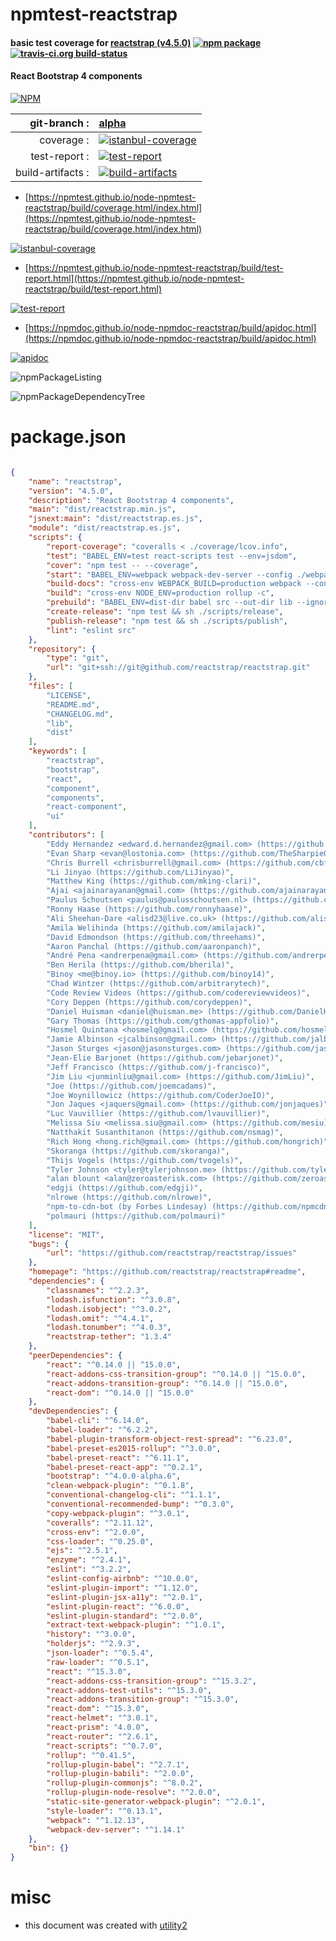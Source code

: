 # npmtest-reactstrap

#### basic test coverage for  [reactstrap (v4.5.0)](https://github.com/reactstrap/reactstrap#readme)  [![npm package](https://img.shields.io/npm/v/npmtest-reactstrap.svg?style=flat-square)](https://www.npmjs.org/package/npmtest-reactstrap) [![travis-ci.org build-status](https://api.travis-ci.org/npmtest/node-npmtest-reactstrap.svg)](https://travis-ci.org/npmtest/node-npmtest-reactstrap)

#### React Bootstrap 4 components

[![NPM](https://nodei.co/npm/reactstrap.png?downloads=true&downloadRank=true&stars=true)](https://www.npmjs.com/package/reactstrap)

| git-branch : | [alpha](https://github.com/npmtest/node-npmtest-reactstrap/tree/alpha)|
|--:|:--|
| coverage : | [![istanbul-coverage](https://npmtest.github.io/node-npmtest-reactstrap/build/coverage.badge.svg)](https://npmtest.github.io/node-npmtest-reactstrap/build/coverage.html/index.html)|
| test-report : | [![test-report](https://npmtest.github.io/node-npmtest-reactstrap/build/test-report.badge.svg)](https://npmtest.github.io/node-npmtest-reactstrap/build/test-report.html)|
| build-artifacts : | [![build-artifacts](https://npmtest.github.io/node-npmtest-reactstrap/glyphicons_144_folder_open.png)](https://github.com/npmtest/node-npmtest-reactstrap/tree/gh-pages/build)|

- [https://npmtest.github.io/node-npmtest-reactstrap/build/coverage.html/index.html](https://npmtest.github.io/node-npmtest-reactstrap/build/coverage.html/index.html)

[![istanbul-coverage](https://npmtest.github.io/node-npmtest-reactstrap/build/screenCapture.buildCi.browser.%252Ftmp%252Fbuild%252Fcoverage.lib.html.png)](https://npmtest.github.io/node-npmtest-reactstrap/build/coverage.html/index.html)

- [https://npmtest.github.io/node-npmtest-reactstrap/build/test-report.html](https://npmtest.github.io/node-npmtest-reactstrap/build/test-report.html)

[![test-report](https://npmtest.github.io/node-npmtest-reactstrap/build/screenCapture.buildCi.browser.%252Ftmp%252Fbuild%252Ftest-report.html.png)](https://npmtest.github.io/node-npmtest-reactstrap/build/test-report.html)

- [https://npmdoc.github.io/node-npmdoc-reactstrap/build/apidoc.html](https://npmdoc.github.io/node-npmdoc-reactstrap/build/apidoc.html)

[![apidoc](https://npmdoc.github.io/node-npmdoc-reactstrap/build/screenCapture.buildCi.browser.%252Ftmp%252Fbuild%252Fapidoc.html.png)](https://npmdoc.github.io/node-npmdoc-reactstrap/build/apidoc.html)

![npmPackageListing](https://npmtest.github.io/node-npmtest-reactstrap/build/screenCapture.npmPackageListing.svg)

![npmPackageDependencyTree](https://npmtest.github.io/node-npmtest-reactstrap/build/screenCapture.npmPackageDependencyTree.svg)



# package.json

```json

{
    "name": "reactstrap",
    "version": "4.5.0",
    "description": "React Bootstrap 4 components",
    "main": "dist/reactstrap.min.js",
    "jsnext:main": "dist/reactstrap.es.js",
    "module": "dist/reactstrap.es.js",
    "scripts": {
        "report-coverage": "coveralls < ./coverage/lcov.info",
        "test": "BABEL_ENV=test react-scripts test --env=jsdom",
        "cover": "npm test -- --coverage",
        "start": "BABEL_ENV=webpack webpack-dev-server --config ./webpack.dev.config.js --watch",
        "build-docs": "cross-env WEBPACK_BUILD=production webpack --config ./webpack.dev.config.js --progress --colors",
        "build": "cross-env NODE_ENV=production rollup -c",
        "prebuild": "BABEL_ENV=dist-dir babel src --out-dir lib --ignore src/__tests__/",
        "create-release": "npm test && sh ./scripts/release",
        "publish-release": "npm test && sh ./scripts/publish",
        "lint": "eslint src"
    },
    "repository": {
        "type": "git",
        "url": "git+ssh://git@github.com/reactstrap/reactstrap.git"
    },
    "files": [
        "LICENSE",
        "README.md",
        "CHANGELOG.md",
        "lib",
        "dist"
    ],
    "keywords": [
        "reactstrap",
        "bootstrap",
        "react",
        "component",
        "components",
        "react-component",
        "ui"
    ],
    "contributors": [
        "Eddy Hernandez <edward.d.hernandez@gmail.com> (https://github.com/eddywashere)",
        "Evan Sharp <evan@lostonia.com> (https://github.com/TheSharpieOne)",
        "Chris Burrell <chrisburrell@gmail.com> (https://github.com/cbfx)",
        "Li Jinyao (https://github.com/LiJinyao)",
        "Matthew King (https://github.com/mking-clari)",
        "Ajai <ajainarayanan@gmail.com> (https://github.com/ajainarayanan)",
        "Paulus Schoutsen <paulus@paulusschoutsen.nl> (https://github.com/balloob)",
        "Ronny Haase (https://github.com/ronnyhaase)",
        "Ali Sheehan-Dare <alisd23@live.co.uk> (https://github.com/alisd23)",
        "Amila Welihinda (https://github.com/amilajack)",
        "David Edmondson (https://github.com/threehams)",
        "Aaron Panchal (https://github.com/aaronpanch)",
        "André Pena <andrerpena@gmail.com> (https://github.com/andrerpena)",
        "Ben Herila (https://github.com/bherila)",
        "Binoy <me@binoy.io> (https://github.com/binoy14)",
        "Chad Wintzer (https://github.com/arbitrarytech)",
        "Code Review Videos (https://github.com/codereviewvideos)",
        "Cory Deppen (https://github.com/corydeppen)",
        "Daniel Huisman <daniel@huisman.me> (https://github.com/DanielHuisman)",
        "Gary Thomas (https://github.com/gthomas-appfolio)",
        "Hosmel Quintana <hosmelq@gmail.com> (https://github.com/hosmelq)",
        "Jamie Albinson <jcalbinson@gmail.com> (https://github.com/jalbinson)",
        "Jason Sturges <jason@jasonsturges.com> (https://github.com/jasonsturges)",
        "Jean-Elie Barjonet (https://github.com/jebarjonet)",
        "Jeff Francisco (https://github.com/j-francisco)",
        "Jim Liu <junminliu@gmail.com> (https://github.com/JimLiu)",
        "Joe (https://github.com/joemcadams)",
        "Joe Woynillowicz (https://github.com/CoderJoeIO)",
        "Jon Jaques <jaquers@gmail.com> (https://github.com/jonjaques)",
        "Luc Vauvillier (https://github.com/lvauvillier)",
        "Melissa Siu <melissa.siu@gmail.com> (https://github.com/mesiu)",
        "Natthakit Susanthitanon (https://github.com/nsmag)",
        "Rich Hong <hong.rich@gmail.com> (https://github.com/hongrich)",
        "Skoranga (https://github.com/skoranga)",
        "Thijs Vogels (https://github.com/tvogels)",
        "Tyler Johnson <tyler@tylerjohnson.me> (https://github.com/tyler-johnson)",
        "alan blount <alan@zeroasterisk.com> (https://github.com/zeroasterisk)",
        "edgji (https://github.com/edgji)",
        "nlrowe (https://github.com/nlrowe)",
        "npm-to-cdn-bot (by Forbes Lindesay) (https://github.com/npmcdn-to-unpkg-bot)",
        "polmauri (https://github.com/polmauri)"
    ],
    "license": "MIT",
    "bugs": {
        "url": "https://github.com/reactstrap/reactstrap/issues"
    },
    "homepage": "https://github.com/reactstrap/reactstrap#readme",
    "dependencies": {
        "classnames": "^2.2.3",
        "lodash.isfunction": "^3.0.8",
        "lodash.isobject": "^3.0.2",
        "lodash.omit": "^4.4.1",
        "lodash.tonumber": "^4.0.3",
        "reactstrap-tether": "1.3.4"
    },
    "peerDependencies": {
        "react": "^0.14.0 || ^15.0.0",
        "react-addons-css-transition-group": "^0.14.0 || ^15.0.0",
        "react-addons-transition-group": "^0.14.0 || ^15.0.0",
        "react-dom": "^0.14.0 || ^15.0.0"
    },
    "devDependencies": {
        "babel-cli": "^6.14.0",
        "babel-loader": "^6.2.2",
        "babel-plugin-transform-object-rest-spread": "^6.23.0",
        "babel-preset-es2015-rollup": "^3.0.0",
        "babel-preset-react": "^6.11.1",
        "babel-preset-react-app": "^0.2.1",
        "bootstrap": "^4.0.0-alpha.6",
        "clean-webpack-plugin": "^0.1.8",
        "conventional-changelog-cli": "^1.1.1",
        "conventional-recommended-bump": "^0.3.0",
        "copy-webpack-plugin": "^3.0.1",
        "coveralls": "^2.11.12",
        "cross-env": "^2.0.0",
        "css-loader": "^0.25.0",
        "ejs": "^2.5.1",
        "enzyme": "^2.4.1",
        "eslint": "^3.2.2",
        "eslint-config-airbnb": "^10.0.0",
        "eslint-plugin-import": "^1.12.0",
        "eslint-plugin-jsx-a11y": "^2.0.1",
        "eslint-plugin-react": "^6.0.0",
        "eslint-plugin-standard": "^2.0.0",
        "extract-text-webpack-plugin": "^1.0.1",
        "history": "^3.0.0",
        "holderjs": "^2.9.3",
        "json-loader": "^0.5.4",
        "raw-loader": "^0.5.1",
        "react": "^15.3.0",
        "react-addons-css-transition-group": "^15.3.2",
        "react-addons-test-utils": "^15.3.0",
        "react-addons-transition-group": "^15.3.0",
        "react-dom": "^15.3.0",
        "react-helmet": "^3.0.1",
        "react-prism": "4.0.0",
        "react-router": "^2.6.1",
        "react-scripts": "^0.7.0",
        "rollup": "^0.41.5",
        "rollup-plugin-babel": "^2.7.1",
        "rollup-plugin-babili": "^2.0.0",
        "rollup-plugin-commonjs": "^8.0.2",
        "rollup-plugin-node-resolve": "^2.0.0",
        "static-site-generator-webpack-plugin": "^2.0.1",
        "style-loader": "^0.13.1",
        "webpack": "^1.12.13",
        "webpack-dev-server": "^1.14.1"
    },
    "bin": {}
}
```



# misc
- this document was created with [utility2](https://github.com/kaizhu256/node-utility2)
